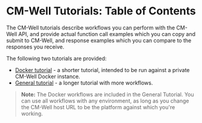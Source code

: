 # CM-Well Tutorials: Table of Contents #

The CM-Well tutorials describe workflows you can perform with the CM-Well API, and provide actual function call examples which you can copy and submit to CM-Well, and response examples which you can compare to the responses you receive.

The following two tutorials are provided:

* [Docker tutorial](Tutorial.Docker.md) - a shorter tutorial, intended to be run against a private CM-Well Docker instance.
* [General tutorial](Tutorial.HandsOnExercisesTOC.md) - a longer tutorial with more workflows.

>**Note:** The Docker workflows are included in the General Tutorial. You can use all workflows with any environment, as long as you change the CM-Well host URL to be the platform against which you're working. 